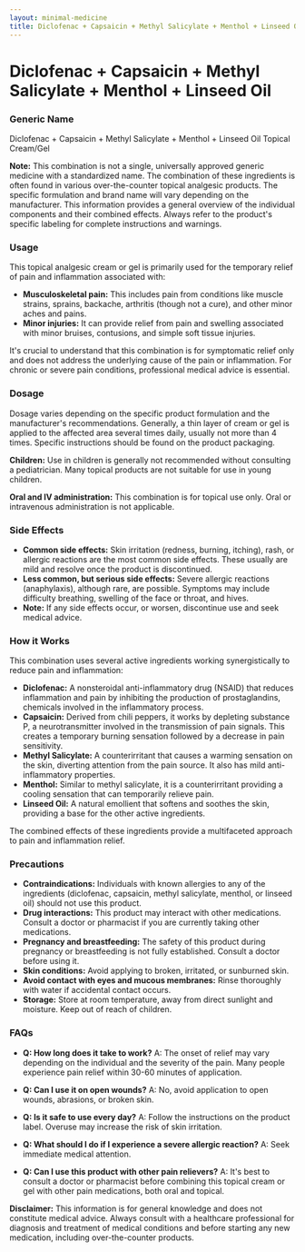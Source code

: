 ```yaml
---
layout: minimal-medicine
title: Diclofenac + Capsaicin + Methyl Salicylate + Menthol + Linseed Oil
---
```


# Diclofenac + Capsaicin + Methyl Salicylate + Menthol + Linseed Oil
### Generic Name
Diclofenac + Capsaicin + Methyl Salicylate + Menthol + Linseed Oil Topical Cream/Gel


**Note:** This combination is not a single, universally approved generic medicine with a standardized name.  The combination of these ingredients is often found in various over-the-counter topical analgesic products.  The specific formulation and brand name will vary depending on the manufacturer.  This information provides a general overview of the individual components and their combined effects. Always refer to the product's specific labeling for complete instructions and warnings.


### Usage

This topical analgesic cream or gel is primarily used for the temporary relief of pain and inflammation associated with:

* **Musculoskeletal pain:**  This includes pain from conditions like muscle strains, sprains, backache, arthritis (though not a cure), and other minor aches and pains.
* **Minor injuries:** It can provide relief from pain and swelling associated with minor bruises, contusions, and simple soft tissue injuries.

It's crucial to understand that this combination is for symptomatic relief only and does not address the underlying cause of the pain or inflammation.  For chronic or severe pain conditions, professional medical advice is essential.


### Dosage

Dosage varies depending on the specific product formulation and the manufacturer's recommendations. Generally, a thin layer of cream or gel is applied to the affected area several times daily, usually not more than 4 times.  Specific instructions should be found on the product packaging.  

**Children:**  Use in children is generally not recommended without consulting a pediatrician.  Many topical products are not suitable for use in young children.

**Oral and IV administration:**  This combination is for topical use only.  Oral or intravenous administration is not applicable.



### Side Effects

* **Common side effects:**  Skin irritation (redness, burning, itching), rash, or allergic reactions are the most common side effects.  These usually are mild and resolve once the product is discontinued.
* **Less common, but serious side effects:**  Severe allergic reactions (anaphylaxis), although rare, are possible.  Symptoms may include difficulty breathing, swelling of the face or throat, and hives.
* **Note:** If any side effects occur, or worsen, discontinue use and seek medical advice.


### How it Works

This combination uses several active ingredients working synergistically to reduce pain and inflammation:

* **Diclofenac:** A nonsteroidal anti-inflammatory drug (NSAID) that reduces inflammation and pain by inhibiting the production of prostaglandins, chemicals involved in the inflammatory process.
* **Capsaicin:**  Derived from chili peppers, it works by depleting substance P, a neurotransmitter involved in the transmission of pain signals. This creates a temporary burning sensation followed by a decrease in pain sensitivity.
* **Methyl Salicylate:** A counterirritant that causes a warming sensation on the skin, diverting attention from the pain source. It also has mild anti-inflammatory properties.
* **Menthol:**  Similar to methyl salicylate, it is a counterirritant providing a cooling sensation that can temporarily relieve pain.
* **Linseed Oil:**  A natural emollient that softens and soothes the skin, providing a base for the other active ingredients.

The combined effects of these ingredients provide a multifaceted approach to pain and inflammation relief.


### Precautions

* **Contraindications:**  Individuals with known allergies to any of the ingredients (diclofenac, capsaicin, methyl salicylate, menthol, or linseed oil) should not use this product.
* **Drug interactions:**  This product may interact with other medications. Consult a doctor or pharmacist if you are currently taking other medications.
* **Pregnancy and breastfeeding:** The safety of this product during pregnancy or breastfeeding is not fully established.  Consult a doctor before using it.
* **Skin conditions:** Avoid applying to broken, irritated, or sunburned skin.
* **Avoid contact with eyes and mucous membranes:**  Rinse thoroughly with water if accidental contact occurs.
* **Storage:** Store at room temperature, away from direct sunlight and moisture. Keep out of reach of children.



### FAQs

* **Q: How long does it take to work?** A: The onset of relief may vary depending on the individual and the severity of the pain.  Many people experience pain relief within 30-60 minutes of application.

* **Q: Can I use it on open wounds?** A: No, avoid application to open wounds, abrasions, or broken skin.

* **Q: Is it safe to use every day?** A: Follow the instructions on the product label. Overuse may increase the risk of skin irritation.

* **Q: What should I do if I experience a severe allergic reaction?** A: Seek immediate medical attention.

* **Q: Can I use this product with other pain relievers?** A: It's best to consult a doctor or pharmacist before combining this topical cream or gel with other pain medications, both oral and topical.



**Disclaimer:** This information is for general knowledge and does not constitute medical advice.  Always consult with a healthcare professional for diagnosis and treatment of medical conditions and before starting any new medication, including over-the-counter products.
